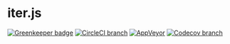 # iter.js

[![Greenkeeper badge](https://badges.greenkeeper.io/zacharygolba/iter.js.svg)](https://greenkeeper.io/)
[![CircleCI branch](https://img.shields.io/circleci/project/github/zacharygolba/iter.js/master.svg?style=flat-square)](https://circleci.com/gh/zacharygolba/iter.js/tree/master) [![AppVeyor](https://img.shields.io/appveyor/ci/zacharygolba/iter-js/master.svg?style=flat-square)](https://ci.appveyor.com/project/zacharygolba/iter-js/branch/master) [![Codecov branch](https://img.shields.io/codecov/c/github/zacharygolba/iter.js/master.svg?style=flat-square)](https://codecov.io/gh/zacharygolba/iter.js)
